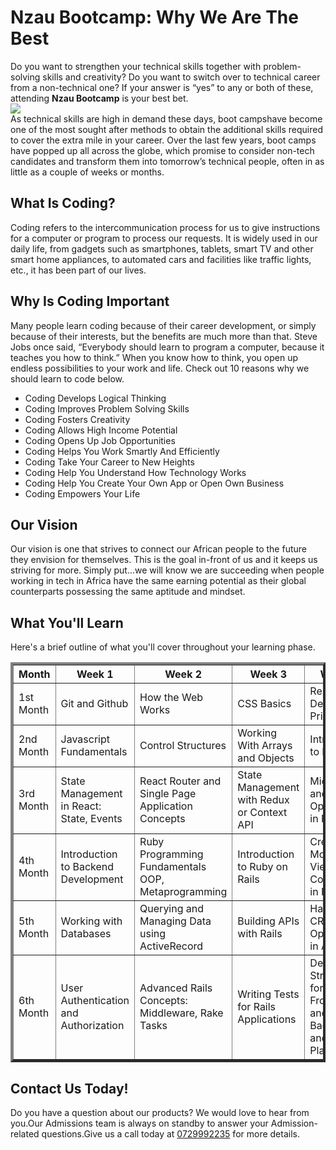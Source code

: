 <!DOCTYPE html>
<html>
<head>

</head>

<body>
<h1>Nzau Bootcamp: Why We Are The Best</h1>
<p>Do you want to strengthen your technical skills together with problem-solving skills and creativity? Do you want to switch over to technical career from a non-technical one? If your answer is “yes” to any or both of these, attending <b>Nzau Bootcamp</b> is your best bet.
  <br>
<image src="https://c0.wallpaperflare.com/preview/269/507/671/woman-developer-laptop-macbook-thumbnail.jpg"></image>
  <br>
  As technical skills are high in demand these days, boot campshave become one of the most sought after methods to obtain the additional skills required to cover the extra mile in your career. Over the last few years, boot camps have popped up all across the globe, which promise to consider non-tech candidates and transform them into tomorrow’s technical people, often in as little as a couple of weeks or months.</p>
<h2> What Is Coding?</h2>
<P><a rhef="https://www.computerscience.org/resources/what-is-coding-used-for/">Coding</a> refers to the intercommunication process for us to give instructions for a computer or program to process our requests. It is widely used in our daily life, from gadgets such as smartphones, tablets, smart TV and other smart home appliances, to automated cars and facilities like traffic lights, etc., it has been part of our lives.</P>
<h2>Why Is Coding Important</h2>
<p>Many people learn coding because of their career development, or simply because of their interests, but the benefits are much more than that. Steve Jobs once said, “Everybody should learn to program a computer, because it teaches you how to think.” When you know how to think, you open up endless possibilities to your work and life. Check out 10 reasons why we should learn to code below.</p>
<ul>
<li>Coding Develops Logical Thinking</li>
<li>Coding Improves Problem Solving Skills</li>
<li>Coding Fosters Creativity</li>
<li>Coding Allows High Income Potential</li>
<li>Coding Opens Up Job Opportunities</li>
<li>Coding Helps You Work Smartly And Efficiently</li>
<li>Coding Take Your Career to New Heights</li>
<li>Coding Help You Understand How Technology Works</li>
<li>Coding Help You Create Your Own App or Open Own Business</li>
<li>Coding Empowers Your Life</li>

</ul>
<h2>Our Vision</h2>
<p>Our vision is one that strives to connect our African people to the future they envision for themselves.  This is the goal in-front of us and it keeps us striving for more. Simply put…we will know we are succeeding when people working in tech in Africa have the same earning potential as their global counterparts possessing the same aptitude and mindset.</p>
<h2>What You'll Learn</h2>
<p>Here's a brief outline of what you'll cover throughout your learning phase.</p>
<table border="4">
  <tr>
    <th>Month</th>
    <th>Week 1</th>
    <th>Week 2</th>
    <th>Week 3</th>
    <th>Week 4</th>
  </tr>
  <tr>
    <td>1st Month</td>
    <td>Git and Github</td>
    <td>How the Web Works</td>
    <td>CSS Basics</td>
    <td>Responsive Design Principles</td>

  </tr>
  <tr>
    <td>2nd Month</td>
    <td>Javascript Fundamentals</td>
    <td>Control Structures</td>
    <td>Working With Arrays and Objects</td>
    <td>Introduction to React</td>

  </tr>
  <tr>
    <td>3rd Month</td>
    <td>State Management in React: State, Events</td>
    <td>React Router and Single Page Application Concepts</td>
    <td>State Management with Redux or Context API</td>
    <td>Middleware and Async Operations in Redux</td>

  </tr>
  <tr>
    <td>4th Month</td>
    <td>Introduction to Backend Development</td>
    <td>Ruby Programming Fundamentals OOP, Metaprogramming</td>
    <td>Introduction to Ruby on Rails</td>
    <td>Creating Models, Views, and Controllers in Rails</td>

  </tr>
  <tr>
    <td>5th Month</td>
    <td>Working with Databases</td>
    <td>Querying and Managing Data using ActiveRecord</td>
    <td>Building APIs with Rails</td>
    <td>Handling CRUD Operations in API</td>

  </tr>
  <tr>
    <td>6th Month</td>
    <td>User Authentication and Authorization</td>
    <td>Advanced Rails Concepts: Middleware, Rake Tasks</td>
    <td>Writing Tests for Rails Applications</td>
    <td>Deployment Strategies for Frontend and Backend and hosting Platforms</td>

  </tr>
</table>
<h2>Contact Us Today!</h2>
<p>Do you have a question about our products? We would love to hear from you.Our Admissions team is always on standby to answer your Admission-related questions.Give us a call today at <u>0729992235</u> for more details.</p>

</body>

</html>
